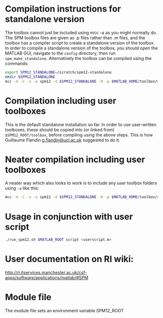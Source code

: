 # Compilation instructions for standalone version
The toolbox cannot just be included using mcc -a <toolboxpath> as you might normally do.
The SPM toolbox files are given as .p files rather than .m files, and the toolbox has a
compiler script to create a standalone version of the toolbox.
In order to compile a standalone version of the toolbox, you should open the MATLAB GUI,
navigate to the `config` directory, then run `spm_make_standalone`.
Alternatively the toolbox can be compiled using the commands:
```bash
export SPM12_STANDALONE=/scratch/spm12-standalone
mkdir $SPM12_STANDALONE
mcc -m -C -v -o spm12 -d $SPM12_STANDALONE -N -p $MATLAB_HOME/toolbox/signal/ -R singleCompThread -a $SPM12_ROOT $SPM12_ROOT/spm_standalone.m
```

# Compilation including user toolboxes
This is the default standalone installation so far.
In order to use user-written toolboxes, these should be copied into (or linked from)
`$SPM12_ROOT/toolbox`, before compiling using the above steps.
This is how Guillaume Flandin <g.flandin@ucl.ac.uk> suggested to do it.

# Neater compilation including user toolboxes
A neater way which also looks to work is to include any user toolbox folders using `-a` like this:
```bash
mcc -m -C -v -o spm12 -d $SPM12_STANDALONE -N -p $MATLAB_HOME/toolbox/signal -R singleCompThread -a $SPM12_ROOT -a path/to/mytoolbox $SPM12_ROOT/spm_standalone.m
```

# Usage in conjunction with user script
```bash
./run_spm12.sh $MATLAB_ROOT script <userscript.m>
```

# User documentation on RI wiki:
http://ri.itservices.manchester.ac.uk/csf-apps/software/applications/matlab/#SPM

# Module file
The module file sets an environment variable SPM12_ROOT
